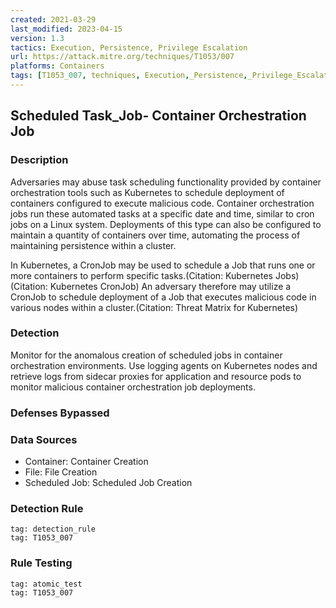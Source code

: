 ```yaml
---
created: 2021-03-29
last_modified: 2023-04-15
version: 1.3
tactics: Execution, Persistence, Privilege Escalation
url: https://attack.mitre.org/techniques/T1053/007
platforms: Containers
tags: [T1053_007, techniques, Execution,_Persistence,_Privilege_Escalation]
---
```


## Scheduled Task_Job- Container Orchestration Job

### Description

Adversaries may abuse task scheduling functionality provided by container orchestration tools such as Kubernetes to schedule deployment of containers configured to execute malicious code. Container orchestration jobs run these automated tasks at a specific date and time, similar to cron jobs on a Linux system. Deployments of this type can also be configured to maintain a quantity of containers over time, automating the process of maintaining persistence within a cluster.

In Kubernetes, a CronJob may be used to schedule a Job that runs one or more containers to perform specific tasks.(Citation: Kubernetes Jobs)(Citation: Kubernetes CronJob) An adversary therefore may utilize a CronJob to schedule deployment of a Job that executes malicious code in various nodes within a cluster.(Citation: Threat Matrix for Kubernetes)

### Detection

Monitor for the anomalous creation of scheduled jobs in container orchestration environments. Use logging agents on Kubernetes nodes and retrieve logs from sidecar proxies for application and resource pods to monitor malicious container orchestration job deployments. 

### Defenses Bypassed



### Data Sources

  - Container: Container Creation
  -  File: File Creation
  -  Scheduled Job: Scheduled Job Creation
### Detection Rule

```query
tag: detection_rule
tag: T1053_007
```

### Rule Testing

```query
tag: atomic_test
tag: T1053_007
```
